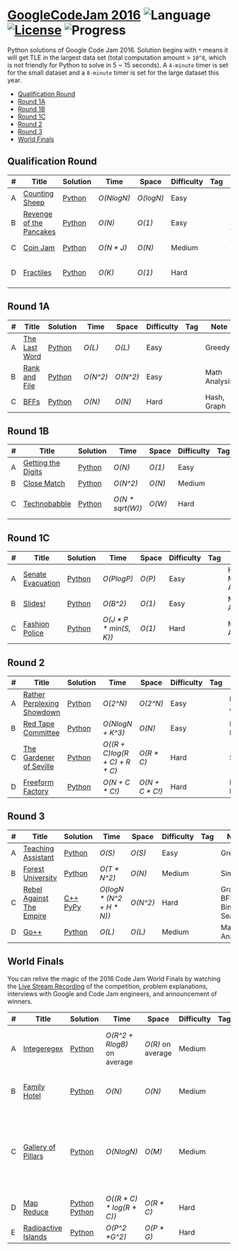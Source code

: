 # [GoogleCodeJam 2016](https://code.google.com/codejam/contests.html) ![Language](https://img.shields.io/badge/language-Python-orange.svg) [![License](https://img.shields.io/badge/license-MIT-blue.svg)](./LICENSE.md) ![Progress](https://img.shields.io/badge/progress-26%20%2F%2026-ff69b4.svg)

Python solutions of Google Code Jam 2016. Solution begins with `*` means it will get TLE in the largest data set (total computation amount > `10^8`, which is not friendly for Python to solve in 5 ~ 15 seconds). A `4-minute` timer is set for the small dataset and a `8-minute` timer is set for the large dataset this year.

* [Qualification Round](https://github.com/kamyu104/GoogleCodeJam-2016#qualification-round)
* [Round 1A](https://github.com/kamyu104/GoogleCodeJam-2016#round-1a)
* [Round 1B](https://github.com/kamyu104/GoogleCodeJam-2016#round-1b)
* [Round 1C](https://github.com/kamyu104/GoogleCodeJam-2016#round-1c)
* [Round 2](https://github.com/kamyu104/GoogleCodeJam-2016#round-2)
* [Round 3](https://github.com/kamyu104/GoogleCodeJam-2016#round-3)
* [World Finals](https://github.com/kamyu104/GoogleCodeJam-2016#world-finals)

## Qualification Round
| # | Title | Solution | Time | Space | Difficulty | Tag | Note |
|---| ----- | -------- | ---- | ----- | ---------- | --- | ---- |
|A| [Counting Sheep](https://code.google.com/codejam/contest/6254486/dashboard#s=p0)| [Python](./Qualification%20Round/counting-sheep.py)| _O(NlogN)_ | _O(logN)_ | Easy | | Simulate |
|B| [Revenge of the Pancakes](https://code.google.com/codejam/contest/6254486/dashboard#s=p1)| [Python](./Qualification%20Round/revenge-of-the-pancakes.py)| _O(N)_ | _O(1)_ | Easy | | Math Analysis |
|C| [Coin Jam](https://code.google.com/codejam/contest/6254486/dashboard#s=p2)| [Python](./Qualification%20Round/coin-jam.py)| _O(N * J)_ | _O(N)_ | Medium | | Tricky Math |
|D| [Fractiles](https://code.google.com/codejam/contest/6254486/dashboard#s=p3)| [Python](./Qualification%20Round/fractiles.py)| _O(K)_ | _O(1)_ | Hard | | Logic, Math Induction |

## Round 1A
| # | Title | Solution | Time | Space | Difficulty | Tag | Note |
|---| ----- | -------- | ---- | ----- | ---------- | --- | ---- |
|A| [The Last Word](https://code.google.com/codejam/contest/4304486/dashboard#s=p0)| [Python](./Round%201A/the-last-word.py)| _O(L)_ | _O(L)_ | Easy | | Greedy |
|B| [Rank and File](https://code.google.com/codejam/contest/4304486/dashboard#s=p1)| [Python](./Round%201A/rank-and-file.py)| _O(N^2)_ | _O(N^2)_ | Easy | | Math Analysis |
|C| [BFFs](https://code.google.com/codejam/contest/4304486/dashboard#s=p2)| [Python](./Round%201A/bffs.py)| _O(N)_ | _O(N)_ | Hard | | Hash, Graph |

## Round 1B
| # | Title | Solution | Time | Space | Difficulty | Tag | Note |
|---| ----- | -------- | ---- | ----- | ---------- | --- | ---- |
|A| [Getting the Digits](https://code.google.com/codejam/contest/11254486/dashboard#s=p0)| [Python](./Round%201B/getting-the-digits.py)| _O(N)_ | _O(1)_ | Easy | | Greedy |
|B| [Close Match](https://code.google.com/codejam/contest/11254486/dashboard#s=p1)| [Python](./Round%201B/close-match.py)| _O(N^2)_ | _O(N)_ | Medium | | Greedy |
|C| [Technobabble](https://code.google.com/codejam/contest/11254486/dashboard#s=p2)| [Python](./Round%201B/technobabble.py)| _O(N * sqrt(W))_ | _O(W)_ | Hard | | Graph, Bipartite Matching |

## Round 1C
| # | Title | Solution | Time | Space | Difficulty | Tag | Note |
|---| ----- | -------- | ---- | ----- | ---------- | --- | ---- |
|A| [Senate Evacuation](https://code.google.com/codejam/contest/4314486/dashboard#s=p0)| [Python](./Round%201C/senate-evacuation.py)| _O(PlogP)_ | _O(P)_ | Easy | | Heap, Math Analysis |
|B| [Slides!](https://code.google.com/codejam/contest/4314486/dashboard#s=p1)| [Python](./Round%201C/slides.py)| _O(B^2)_ | _O(1)_ | Easy | | Math Analysis |
|C| [Fashion Police](https://code.google.com/codejam/contest/4314486/dashboard#s=p2)| [Python](./Round%201C/fashion-police.py)| _O(J * P * min(S, K))_ | _O(1)_ | Hard | | Math Analysis |

## Round 2
| # | Title | Solution | Time | Space | Difficulty | Tag | Note |
|---| ----- | -------- | ---- | ----- | ---------- | --- | ---- |
|A| [Rather Perplexing Showdown](https://code.google.com/codejam/contest/10224486/dashboard#s=p0)| [Python](./Round%202/rather-perplexing-showdown.py)| _O(2^N)_ | _O(2^N)_ | Easy | | Math Analysis |
|B| [Red Tape Committee](https://code.google.com/codejam/contest/10224486/dashboard#s=p1)| [Python](./Round%202/red-tape-committee.py)| _O(NlogN + K^3)_ | _O(N)_ | Easy | | DP, Probability |
|C| [The Gardener of Seville](https://code.google.com/codejam/contest/10224486/dashboard#s=p2)| [Python](./Round%202/the-gardener-of-seville.py)| _O((R + C)log(R + C) + R * C)_ | _O(R * C)_ | Hard | | Simulate |
|D| [Freeform Factory](https://code.google.com/codejam/contest/10224486/dashboard#s=p3)| [Python](./Round%202/freeform-factory.py)| _O(N + C * C!)_ | _O(N + C * C!)_ | Hard | | Memoization, DFS |

## Round 3
| # | Title | Solution | Time | Space | Difficulty | Tag | Note |
|---| ----- | -------- | ---- | ----- | ---------- | --- | ---- |
|A| [Teaching Assistant](https://code.google.com/codejam/contest/3224486/dashboard#s=p0)| [Python](./Round%203/teaching-assistant.py)| _O(S)_ | _O(S)_ | Easy | | Greedy |
|B| [Forest University](https://code.google.com/codejam/contest/3224486/dashboard#s=p1)| [Python](./Round%203/forest-university.py)| _O(T * N^2)_ | _O(N)_ | Medium | | Simulate |
|C| [Rebel Against The Empire](https://code.google.com/codejam/contest/3224486/dashboard#s=p2)| [C++](./Round%203/rebel-against-the-empire.cpp) [PyPy](./Round%203/rebel-against-the-empire.py) | _O(logN * (N^2 + H * N))_ | _O(N^2)_ | Hard | | Graph, BFS, Binary Search |
|D| [Go++](https://code.google.com/codejam/contest/3224486/dashboard#s=p3)| [Python](./Round%203/go++.py)| _O(L)_ | _O(L)_ | Medium | | Math Analysis |

## World Finals
You can relive the magic of the 2016 Code Jam World Finals by watching the [Live Stream Recording](https://www.youtube.com/watch?v=4diQ6JXY4cI) of the competition, problem explanations, interviews with Google and Code Jam engineers, and announcement of winners.

| # | Title | Solution | Time | Space | Difficulty | Tag | Note |
|---| ----- | -------- | ---- | ----- | ---------- | --- | ---- |
|A| [Integeregex](https://code.google.com/codejam/contest/7234486/dashboard#s=p0)| [Python](./World%20Finals/integeregex.py) | _O(R^2 + RlogB)_  on average | _O(R)_ on average | Medium | | Automata, NFA, Thompson's Construction, DP |
|B| [Family Hotel](https://code.google.com/codejam/contest/7234486/dashboard#s=p1)| [Python](./World%20Finals/family-hotel.py) | _O(N)_ | _O(N)_ | Medium | | DP, Probability, Euler's Theorem |
|C| [Gallery of Pillars](https://code.google.com/codejam/contest/7234486/dashboard#s=p2)| [Python](./World%20Finals/gallery-of-pillars.py) | _O(NlogN)_ | _O(M)_ | Medium | | Inclusion-Exclusion Principle, Möbius Function, Sieve Of Eratosthenes, Math Analysis |
|D| [Map Reduce](https://code.google.com/codejam/contest/7234486/dashboard#s=p3)| [Python](./World%20Finals/map-reduce.py) [Python](./World%20Finals/map-reduce2.py) | _O((R * C) * log(R * C))_ | _O(R * C)_ | Hard | | BFS, Binary Search |
|E| [Radioactive Islands](https://code.google.com/codejam/contest/7234486/dashboard#s=p4)| [Python](./World%20Finals/radioactive-islands.py) | _O(P^2 *G^2)_ | _O(P * G)_ | Hard | | DP |
